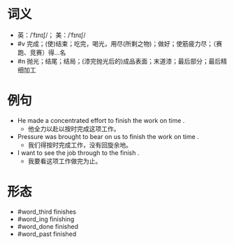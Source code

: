 # 词义
- 英：/ˈfɪnɪʃ/； 美：/ˈfɪnɪʃ/
- #v 完成；(使)结束；吃完，喝光，用尽(所剩之物)；做好；使筋疲力尽；（赛跑、竞赛）得…名
- #n 抛光；结尾；结局；(漆完抛光后的)成品表面；末道漆；最后部分；最后精细加工
# 例句
- He made a concentrated effort to finish the work on time .
	- 他全力以赴以按时完成这项工作。
- Pressure was brought to bear on us to finish the work on time .
	- 我们得按时完成工作，没有回旋余地。
- I want to see the job through to the finish .
	- 我要看这项工作做完为止。
# 形态
- #word_third finishes
- #word_ing finishing
- #word_done finished
- #word_past finished

